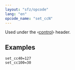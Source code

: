 ```yaml
---
layout: "sfz/opcode"
lang: "en"
opcode_name: "set_ccN"
---
```

Used under the ‹[control](/headers/control)› header.

## Examples

```
set_cc40=127
set_cc100=30
```
